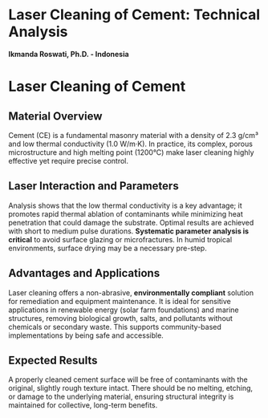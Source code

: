 # Laser Cleaning of Cement: Technical Analysis

**Ikmanda Roswati, Ph.D. - Indonesia**

# Laser Cleaning of Cement

## Material Overview
Cement (CE) is a fundamental masonry material with a density of 2.3 g/cm³ and low thermal conductivity (1.0 W/m·K). In practice, its complex, porous microstructure and high melting point (1200°C) make laser cleaning highly effective yet require precise control.

## Laser Interaction and Parameters
Analysis shows that the low thermal conductivity is a key advantage; it promotes rapid thermal ablation of contaminants while minimizing heat penetration that could damage the substrate. Optimal results are achieved with short to medium pulse durations. **Systematic parameter analysis is critical** to avoid surface glazing or microfractures. In humid tropical environments, surface drying may be a necessary pre-step.

## Advantages and Applications
Laser cleaning offers a non-abrasive, **environmentally compliant** solution for remediation and equipment maintenance. It is ideal for sensitive applications in renewable energy (solar farm foundations) and marine structures, removing biological growth, salts, and pollutants without chemicals or secondary waste. This supports community-based implementations by being safe and accessible.

## Expected Results
A properly cleaned cement surface will be free of contaminants with the original, slightly rough texture intact. There should be no melting, etching, or damage to the underlying material, ensuring structural integrity is maintained for collective, long-term benefits.